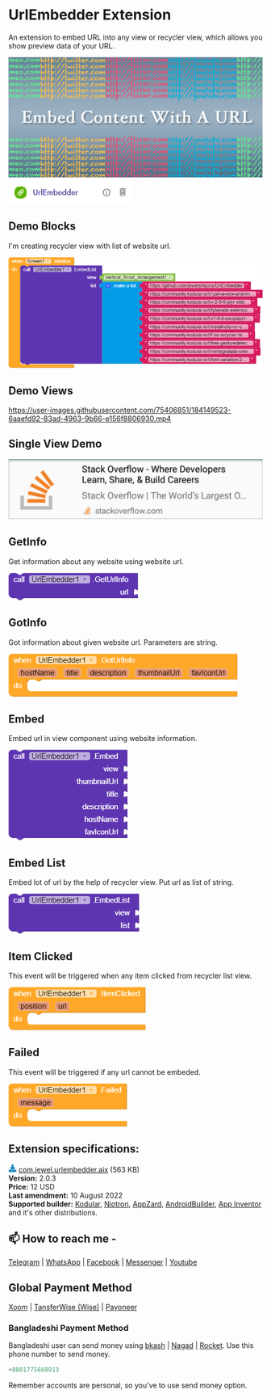 # UrlEmbedder Extension
An extension to embed URL into any view or recycler view, which allows you show preview data of your URL.

<img src="https://github.com/jewelshkjony/UrlEmbedder/raw/main/images/embed-cover.png"/>
<img src="https://github.com/jewelshkjony/UrlEmbedder/raw/main/images/aix.png"/>

## Demo Blocks
I'm creating recycler view with list of website url.

<img src="https://github.com/jewelshkjony/UrlEmbedder/raw/main/images/demo-blocks.png"/>

## Demo Views

https://user-images.githubusercontent.com/75406851/184149523-6aaefd92-83ad-4963-9b66-e156f8806930.mp4

## Single View Demo

<img src="https://github.com/jewelshkjony/UrlEmbedder/raw/main/images/Single-embed-view.jpg"/>

## GetInfo
Get information about any website using website url.

<img src="https://github.com/jewelshkjony/UrlEmbedder/raw/main/images/getinfo.png"/>

## GotInfo
Got information about given website url. Parameters are string.

<img src="https://github.com/jewelshkjony/UrlEmbedder/raw/main/images/gotinfo.png"/>

## Embed
Embed url in view component using website information.

<img src="https://github.com/jewelshkjony/UrlEmbedder/raw/main/images/embed.png"/>

## Embed List
Embed lot of url by the help of recycler view. Put url as list of string.

<img src="https://github.com/jewelshkjony/UrlEmbedder/raw/main/images/recycler-view.png"/>

## Item Clicked
This event will be triggered when any item clicked from recycler list view.

<img src="https://github.com/jewelshkjony/UrlEmbedder/raw/main/images/item-clicked.png"/>

## Failed
This event will be triggered if any url cannot be embeded.

<img src="https://github.com/jewelshkjony/UrlEmbedder/raw/main/images/failed.png"/>

## Extension specifications:
<img src="https://github.com/jewelshkjony/UrlEmbedder/raw/main/images/download.png"/> <a href="https://t.me/jewelshkjony/">com.jewel.urlembedder.aix</a> (563 KB) \
<b>Version:</b> 2.0.3\
<b>Price:</b> 12 USD\
<b>Last amendment:</b> 10 August 2022\
<b>Supported builder:</b> <a href="https://www.kodular.io/">Kodular</a>, <a href="https://niotron.com/">Niotron</a>, <a href="https://appzard.com/">AppZard</a>, <a href="https://androidbuilder.in/">AndroidBuilder</a>, <a href="http://ai2.appinventor.mit.edu/">App Inventor</a> and it's other distributions.

## 📫 How to reach me -

<a href="https://t.me/jewelshkjony">Telegram</a> | <a href="https://wa.me/8801775668913">WhatsApp</a> | <a href="https://fb.com/jewelshkjony">Facebook</a> | <a href="https://m.me/jewelshkjony">Messenger</a> | <a href="https://m.youtube.com/c/JewelShikderJony">Youtube</a>

## Global Payment Method
<a href="https://www.xoom.com/bangladesh/send-money">Xoom</a> | <a href="https://wise.com/">TansferWise (Wise)</a> | <a href="http://share.payoneer.com/nav/kJkLyppKLt-FTUg-P9xnUd76yT4iWQiym2irI42PLM7uQWXuVsWvSOABMvVykU5hbFiDGSULXNdI3-yRM7JVhA2">Payoneer</a>

### Bangladeshi Payment Method
Bangladeshi user can send money using <a href="https://bka.sh/next?c=signup&uuid=C1CC9JVT1">bkash</a> | <a href="https://play.google.com/store/apps/details?id=com.konasl.nagad">Nagad</a> | <a href="https://play.google.com/store/apps/details?id=com.dbbl.mbs.apps.main">Rocket</a>.
Use this phone number to send money.

````java
+8801775668913
````

Remember accounts are personal, so you've to use send money option.
